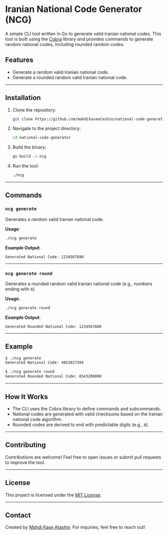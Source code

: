 
# Iranian National Code Generator (NCG)

A simple CLI tool written in Go to generate valid Iranian national codes. This tool is built using the [Cobra](https://github.com/spf13/cobra) library and provides commands to generate random national codes, including rounded random codes.

## Features
- Generate a random valid Iranian national code.
- Generate a rounded random valid Iranian national code.

---

## Installation

1. Clone the repository:
   ```bash
   git clone https://github.com/mahdikaseatashin/national-code-generator.git
   ```
2. Navigate to the project directory:
   ```bash
   cd national-code-generator
   ```
3. Build the binary:
   ```bash
   go build -o ncg
   ```
4. Run the tool:
   ```bash
   ./ncg
   ```

---

## Commands

### `ncg generate`
Generates a random valid Iranian national code.

**Usage**:
```bash
./ncg generate
```

**Example Output**:
```
Generated National Code: 1234567890
```

---

### `ncg generate round`
Generates a rounded random valid Iranian national code (e.g., numbers ending with `0`).

**Usage**:
```bash
./ncg generate round
```

**Example Output**:
```
Generated Rounded National Code: 1234567800
```

---

## Example
```bash
$ ./ncg generate
Generated National Code: 4851027394

$ ./ncg generate round
Generated Rounded National Code: 8543200000
```

---

## How It Works
- The CLI uses the Cobra library to define commands and subcommands.
- National codes are generated with valid checksums based on the Iranian national code algorithm.
- Rounded codes are derived to end with predictable digits (e.g., `0`).

---

## Contributing
Contributions are welcome! Feel free to open issues or submit pull requests to improve the tool.

---

## License
This project is licensed under the [MIT License](LICENSE).

---

## Contact
Created by [Mahdi Kase Atashin](https://github.com/mahdikaseatashin). For inquiries, feel free to reach out!
